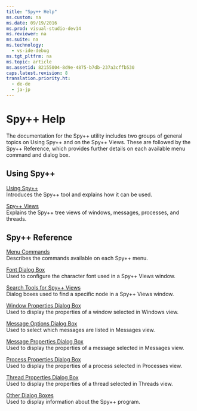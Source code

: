 ```yaml
---
title: "Spy++ Help"
ms.custom: na
ms.date: 09/19/2016
ms.prod: visual-studio-dev14
ms.reviewer: na
ms.suite: na
ms.technology: 
  - vs-ide-debug
ms.tgt_pltfrm: na
ms.topic: article
ms.assetid: 82155004-8d9e-4875-b7db-237a3cffb530
caps.latest.revision: 8
translation.priority.ht: 
  - de-de
  - ja-jp
---
```

# Spy++ Help
The documentation for the Spy++ utility includes two groups of general topics on Using Spy++ and on the Spy++ Views. These are followed by the Spy++ Reference, which provides further details on each available menu command and dialog box.  
  
## Using Spy++  
 [Using Spy++](../vs140/Using-Spy--.md)  
 Introduces the Spy++ tool and explains how it can be used.  
  
 [Spy++ Views](../vs140/Spy---Views.md)  
 Explains the Spy++ tree views of windows, messages, processes, and threads.  
  
## Spy++ Reference  
 [Menu Commands](../vs140/Menu-Commands.md)  
 Describes the commands available on each Spy++ menu.  
  
 [Font Dialog Box](../vs140/Font-Dialog-Box--Microsoft-Spy---Help-.md)  
 Used to configure the character font used in a Spy++ Views window.  
  
 [Search Tools for Spy++ Views](../vs140/Search-Tools-for-Spy---Views.md)  
 Dialog boxes used to find a specific node in a Spy++ Views window.  
  
 [Window Properties Dialog Box](../vs140/Window-Properties-Dialog-Box.md)  
 Used to display the properties of a window selected in Windows view.  
  
 [Message Options Dialog Box](../vs140/Message-Options-Dialog-Box.md)  
 Used to select which messages are listed in Messages view.  
  
 [Message Properties Dialog Box](../vs140/Message-Properties-Dialog-Box.md)  
 Used to display the properties of a message selected in Messages view.  
  
 [Process Properties Dialog Box](../vs140/Process-Properties-Dialog-Box.md)  
 Used to display the properties of a process selected in Processes view.  
  
 [Thread Properties Dialog Box](../vs140/Thread-Properties-Dialog-Box.md)  
 Used to display the properties of a thread selected in Threads view.  
  
 [Other Dialog Boxes](../vs140/Other-Dialog-Boxes.md)  
 Used to display information about the Spy++ program.